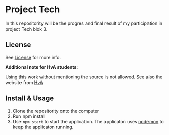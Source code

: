# Project Tech
In this repositority will be the progres and final result of my participation in project Tech blok 3.

## License
See [License](#) for more info.

**Additional note for HvA students:**

Using this work without mentioning the source is not allowed. See also the website from [HvA](https://az.hva.nl/studenten/az-lemmas/studenten/hva-breed/juridische-zaken/fraude-en-plagiaat/fraude-en-plagiaat.html)

## Install & Usage
1. Clone the repositority onto the computer
2. Run npm install
3. Use `npm start` to start the application. The applicaton uses [nodemon](#) to keep the applicaton running.
